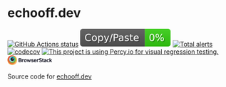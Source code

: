 # echooff.dev

[![GitHub Actions status](https://github.com/screendriver/echooff.dev/workflows/CI/badge.svg)](https://github.com/screendriver/echooff.dev/actions)
![jscpd-badge](jscpd-badge.svg)
[![Total alerts](https://img.shields.io/lgtm/alerts/github/screendriver/echooff.dev.svg)](https://lgtm.com/projects/g/screendriver/echooff.dev/alerts/)
[![codecov](https://codecov.io/gh/screendriver/echooff.dev/branch/master/graph/badge.svg)](https://codecov.io/gh/screendriver/echooff.dev)
[![This project is using Percy.io for visual regression testing.](https://percy.io/static/images/percy-badge.svg)](https://percy.io/screendriver/echooff.dev)
<a href="https://www.browserstack.com"><img src="./Browserstack-logo.svg" width="100px"></a>

Source code for [echooff.dev](https://www.echooff.dev)
